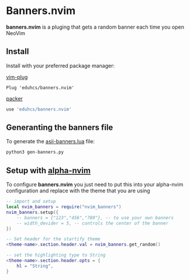 # Banners.nvim

**banners.nvim** is a pluging that gets a random banner each time you open NeoVim

## Install

Install with your preferred package manager:

[vim-plug](https://github.com/junegunn/vim-plug)
```vim
Plug 'eduhcs/banners.nvim'
```

[packer](https://github.com/wbthomason/packer.nvim)
```lua
use 'eduhcs/banners.nvim'
```
## Generanting the banners file

To generate the [asii-banners.lua](/lua/asii-banners.lua) file:
```bash
python3 gen-banners.py
```

## Setup with [alpha-nvim](https://github.com/goolord/alpha-nvim)

To configure **banners.nvim** you just need to put this into your alpha-nvim configuration and replace **<theme-name>** with the theme that you are using

```lua
-- import and setup
local nvim_banners = require("nvim_banners")
nvim_banners.setup({
    -- banners = {"123","456","789"}, -- to use your own banners
    -- width_devider = 5, -- controls the center of the banner
})

-- Set header for the startify theme
<theme-name>.section.header.val = nvim_banners.get_random()

-- set the highlighting type to String
<theme-name>.section.header.opts = {
    hl = "String",
}
```

